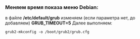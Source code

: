### Меняем время показа меню Debian:
в файле **/etc/default/grub** изменяем (если параметра нет, до добавляем)
**GRUB_TIMEOUT=5**
Далее выполняем:
```
grub2-mkconfig -o /boot/grub2/grub.cfg
```
